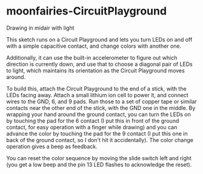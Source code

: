 # moonfairies-CircuitPlayground

Drawing in midair with light

This sketch runs on a Circuit Playground and lets you turn LEDs on and off
with a simple capacitive contact, and change colors with another one.

Additionally, it can use the built-in accelerometer to figure out which
direction is currently down, and use that to choose a diagonal pair of LEDs
to light, which maintains its orientation as the Circuit Playground moves
around.

To build this, attach the Circuit Playground to the end of a stick, with
the LEDs facing away.  Attach a small lithium ion cell to power it, and
connect wires to the GND, 6, and 9 pads.  Run those to a set of copper
tape or similar contacts near the other end of the stick, with the GND
one in the middle.  By wrapping your hand around the ground contact, you
can turn the LEDs on by touching the pad for the 6 contact (I put this
in front of the ground contact, for easy operation with a finger while
drawing) and you can advance the color by touching the pad for the 9
contact (I put this one in back of the ground contact, so I don't hit
it accidentally).  The color change operation gives a beep as feedback.

You can reset the color sequence by moving the slide switch left and
right (you get a low beep and the pin 13 LED flashes to acknowledge the
reset).
